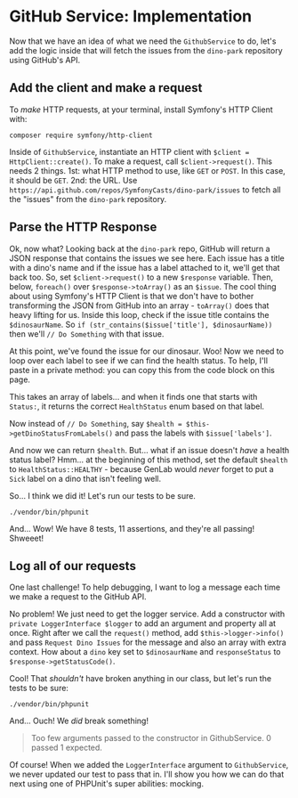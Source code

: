 # GitHub Service: Implementation

Now that we have an idea of what we need the `GithubService` to do, let's add
the logic inside that will fetch the issues from the `dino-park` repository
using GitHub's API.

## Add the client and make a request

To *make* HTTP requests, at your terminal, install Symfony's HTTP Client with:

```terminal
composer require symfony/http-client
```

Inside of `GithubService`, instantiate an HTTP client with
`$client = HttpClient::create()`. To make a request, call `$client->request()`.
This needs 2 things. 1st: what HTTP method to use, like `GET` or `POST`. In this
case, it should be `GET`. 2nd: the URL. Use
`https://api.github.com/repos/SymfonyCasts/dino-park/issues` to fetch all the
"issues" from the `dino-park` repository.

## Parse the HTTP Response

Ok, now what? Looking back at the `dino-park` repo, GitHub will return a JSON 
response that contains the issues we see here. Each issue has a title with a 
dino's name and if the issue has a label attached to it, we'll get that back too.
So, set `$client->request()` to a new `$response` variable. Then, below, `foreach()`
over `$response->toArray()` as an `$issue`. The cool thing about using Symfony's
HTTP Client is that we don't have to bother transforming the JSON from GitHub 
into an array - `toArray()` does that heavy lifting for us. Inside this loop,
check if the issue title contains the `$dinosaurName`. So
`if (str_contains($issue['title'], $dinosaurName))` then we'll `// Do Something`
with that issue.

At this point, we've found the issue for our dinosaur. Woo! Now we need to
loop over each label to see if we can find the health status. To help, I'll
paste in a private method: you can copy this from the code block on this page.

This takes an array of labels... and when it finds one that starts with `Status:`,
it returns the correct `HealthStatus` enum based on that label.

Now instead of `// Do Something`, say
`$health = $this->getDinoStatusFromLabels()` and pass the labels with `$issue['labels']`.

And now we can return `$health`. But... what if an issue doesn't *have* a health
status label? Hmm... at the beginning of this method, set the default `$health`
to `HealthStatus::HEALTHY` - because GenLab would *never* forget to put a
`Sick` label on a dino that isn't feeling well.

So... I think we did it! Let's run our tests to be sure.

```terminal
./vendor/bin/phpunit
```

And... Wow! We have 8 tests, 11 assertions, and they're all passing! Shweeet!

## Log all of our requests

One last challenge! To help debugging, I want to log a message each time we make
a request to the GitHub API.

No problem! We just need to get the logger service. Add a constructor with
`private LoggerInterface $logger` to add an argument and property all at once.
Right after we call the `request()` method, add `$this->logger->info()` and pass
`Request Dino Issues` for the message and also an array with extra context. How 
about a `dino` key set to `$dinosaurName` and `responseStatus` to
`$response->getStatusCode()`.

Cool! That *shouldn't* have broken anything in our class, but let's run the tests
to be sure:

```terminal-silent
./vendor/bin/phpunit
```

And... Ouch! We *did* break something!

> Too few arguments passed to the constructor in GithubService. 0 passed 1 expected.

Of course! When we added the `LoggerInterface` argument to `GithubService`, we 
never updated our test to pass that in. I'll show you how we can do that next 
using one of PHPUnit's super abilities: mocking.
